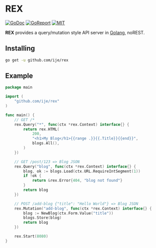 # REX

[![GoDoc](https://godoc.org/github.com/ije/rex?status.svg)](https://godoc.org/github.com/ije/rex)
[![GoReport](https://goreportcard.com/badge/github.com/ije/rex)](https://goreportcard.com/report/github.com/ije/rex)
[![MIT](https://img.shields.io/badge/license-MIT-green)](./LICENSE)

**REX** provides a query/mutation style API server in [Golang](https://golang.org/), noREST.

## Installing
```bash
go get -u github.com/ije/rex
```

## Example

```go
package main

import (
    "github.com/ije/rex"
)

func main() {
    // GET /*
    rex.Query("*", func(ctx *rex.Context) interface{} {
        return rex.HTML(
            200,
            "<h1>My Blog</h1>{{range .}}{{.Title}}{{end}}",
            blogs.All(),
        )
    })

    // GET /post/123 => Blog JSON
    rex.Query("blog", func(ctx *rex.Context) interface{} {
        blog, ok := blogs.Load(ctx.URL.RequireIntSegment(1))
        if !ok {
            return &rex.Error{404, "blog not found"}
        }
        return blog
    })

    // POST /add-blog {"title": "Hello World"} => Blog JSON
    rex.Mutation("add-blog", func(ctx *rex.Context) interface{} {
        blog := NewBlog(ctx.Form.Value("title"))
        blogs.Store(blog)
        return blog
    })

    rex.Start(8080)
}
```
